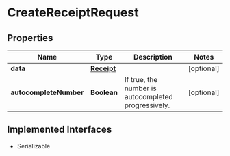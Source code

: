 

# CreateReceiptRequest



## Properties

| Name | Type | Description | Notes |
|------------ | ------------- | ------------- | -------------|
|**data** | [**Receipt**](Receipt.md) |  |  [optional] |
|**autocompleteNumber** | **Boolean** | If true, the number is autocompleted progressively. |  [optional] |


## Implemented Interfaces

* Serializable



